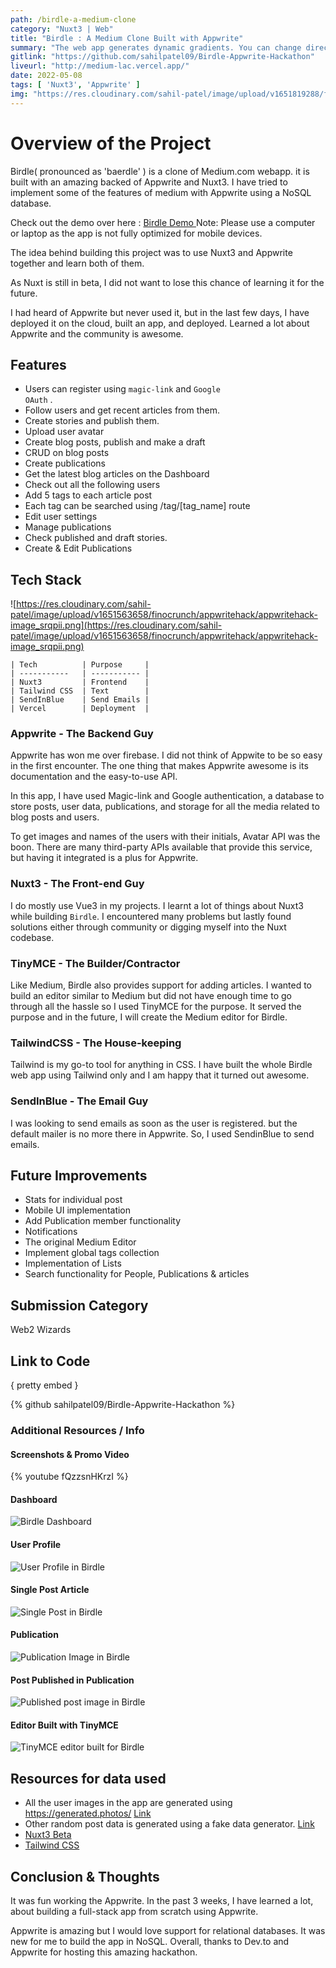 ```yaml
---
path: /birdle-a-medium-clone
category: "Nuxt3 | Web"
title: "Birdle : A Medium Clone Built with Appwrite"
summary: "The web app generates dynamic gradients. You can change direction of the colors."
gitlink: "https://github.com/sahilpatel09/Birdle-Appwrite-Hackathon"
liveurl: "http://medium-lac.vercel.app/"
date: 2022-05-08
tags: [ 'Nuxt3', 'Appwrite' ]
img: "https://res.cloudinary.com/sahil-patel/image/upload/v1651819288/finocrunch/appwritehack/Birdle_2_bu33c2.png"
---
```


# Overview of the Project
Birdle( pronounced as 'baerdle' ) is a clone of Medium.com webapp. it is built with an amazing backed of Appwrite and Nuxt3.  I have tried to implement some of the features of medium with Appwrite using a NoSQL database. 

Check out the demo over here : [Birdle Demo ](https://medium-lac.vercel.app)
Note: Please use a computer or laptop as the app is not fully optimized for mobile devices.

The idea behind building this project was to use Nuxt3 and Appwrite together and learn both of them.

As Nuxt is still in beta, I did not want to lose this chance of learning it for the future. 

I had heard of Appwrite but never used it, but in the last few days, I have deployed it on the cloud, built an app, and deployed. Learned a lot about Appwrite and the community is awesome.

## Features
* Users can register using <code>magic-link</code> and <code>Google OAuth</code> .
* Follow users and get recent articles from them.
* Create stories and publish them.
* Upload user avatar
* Create blog posts, publish and make a draft
* CRUD on blog posts
* Create publications
* Get the latest blog articles on the Dashboard
* Check out all the following users
* Add 5 tags to each article post
* Each tag can be searched using /tag/[tag_name] route
* Edit user settings
* Manage publications
* Check published and draft stories.
* Create & Edit Publications


## Tech Stack

![https://res.cloudinary.com/sahil-patel/image/upload/v1651563658/finocrunch/appwritehack/appwritehack-image_srqpii.png](https://res.cloudinary.com/sahil-patel/image/upload/v1651563658/finocrunch/appwritehack/appwritehack-image_srqpii.png)
```
| Tech          | Purpose     |
| -----------   | ----------- |
| Nuxt3         | Frontend    |
| Tailwind CSS  | Text        |
| SendInBlue    | Send Emails |
| Vercel        | Deployment  |
```

### Appwrite - The Backend Guy
Appwrite has won me over firebase. I did not think of Appwite to be so easy in the first encounter. The one thing that makes Appwrite awesome is its documentation and the easy-to-use API.

In this app, I have used Magic-link and Google authentication, a database to store posts, user data, publications, and storage for all the media related to blog posts and users. 

To get images and names of the users with their initials, Avatar API was the boon. There are many third-party APIs available that provide this service, but having it integrated is a plus for Appwrite.

### Nuxt3 - The Front-end Guy
I do mostly use Vue3 in my projects. I learnt a lot of things about Nuxt3 while building <code>Birdle</code>. I encountered many problems but lastly found solutions either through community or digging myself into the Nuxt codebase.

### TinyMCE - The Builder/Contractor
Like Medium, Birdle also provides support for adding articles. I wanted to build an editor similar to Medium but did not have enough time to go through all the hassle so I used TinyMCE for the purpose. It served the purpose and in the future, I will create the Medium editor for Birdle.

### TailwindCSS - The House-keeping
Tailwind is my go-to tool for anything in CSS. I have built the whole Birdle web app using Tailwind only and I am happy that it turned out awesome.  

### SendInBlue - The Email Guy
I was looking to send emails as soon as the user is registered. but the default mailer is no more there in Appwrite. So, I used SendinBlue to send emails. 


## Future Improvements
* Stats for individual post
* Mobile UI implementation
* Add Publication member functionality
* Notifications
* The original Medium Editor
* Implement global tags collection
* Implementation of Lists
* Search functionality for People, Publications & articles

## Submission Category
Web2 Wizards

## Link to Code
{ pretty embed }

{% github sahilpatel09/Birdle-Appwrite-Hackathon %}


### Additional Resources / Info

#### Screenshots & Promo Video

{% youtube fQzzsnHKrzI %}

#### Dashboard

![Birdle Dashboard](https://res.cloudinary.com/sahil-patel/image/upload/v1651566403/finocrunch/appwritehack/screely-1651566392638_reuzi1.png)

#### User Profile

![User Profile in Birdle](https://res.cloudinary.com/sahil-patel/image/upload/v1651944586/finocrunch/appwritehack/user-profile_dcsi5z.png)

#### Single Post Article

![Single Post in Birdle](https://res.cloudinary.com/sahil-patel/image/upload/v1651944586/finocrunch/appwritehack/user_post_hntqj5.png)

#### Publication

![Publication Image in Birdle](https://res.cloudinary.com/sahil-patel/image/upload/v1651944585/finocrunch/appwritehack/publication_c5macv.png)

#### Post Published in Publication

![Published post image in Birdle](https://res.cloudinary.com/sahil-patel/image/upload/v1651944586/finocrunch/appwritehack/published-in-pub_jqn001.png)

#### Editor Built with TinyMCE

![TinyMCE editor built for Birdle](https://res.cloudinary.com/sahil-patel/image/upload/v1651944586/finocrunch/appwritehack/basic_editor_ggwmtn.png)

## Resources for data used

* All the user images in the app are generated using https://generated.photos/ [Link](https://generated.photos/)
* Other random post data is generated using a fake data generator. [Link](https://sneeit.com/spotdummy-blogger-demo-data-generator-for-template-developers/)
* [Nuxt3 Beta](https://v3.nuxtjs.org/)
* [Tailwind CSS](https://tailwindcss.com/) 

## Conclusion & Thoughts

It was fun working the Appwrite. In the past 3 weeks, I have learned a lot, about building a full-stack app from scratch using Appwrite. 

Appwrite is amazing but I would love support for relational databases. It was new for me to build the app in NoSQL. Overall, thanks to Dev.to and Appwrite for hosting this amazing hackathon. 